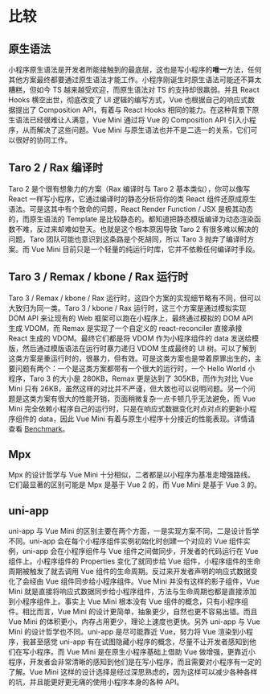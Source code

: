 # 比较

## 原生语法

小程序原生语法是开发者所能接触到的最底层，这也是写小程序的**唯一**方法，任何其他方案最终都要通过原生语法才能工作。小程序刚诞生时原生语法可能还不算太糟糕，但如今 TS 越来越受欢迎，而原生语法对 TS 的支持却很羸弱。并且 React Hooks 横空出世，彻底改变了 UI 逻辑的编写方式，Vue 也根据自己的响应式数据提出了 Composition API，有着与 React Hooks 相同的能力。在这种背景下原生语法已经很难让人满意，Vue Mini 通过将 Vue 的 Composition API 引入小程序，从而解决了这些问题。Vue Mini 与原生语法也并不是二选一的关系，它们可以很好的协同工作。

## Taro 2 / Rax 编译时

Taro 2 是个很有想象力的方案（Rax 编译时与 Taro 2 基本类似），你可以像写 React 一样写小程序，它通过编译时的静态分析将你的类 React 组件还原成原生语法。可是这其中有个致命的问题，React Render Function / JSX 是极其动态的，而原生语法的 Template 是比较静态的。都知道把静态模版编译为动态渲染函数不难，反过来却难如登天。也就是这个根本原因导致 Taro 2 有很多难以解决的问题，Taro 团队可能也意识到这条路是个死胡同，所以 Taro 3 抛弃了编译时方案。而 Vue Mini 目前只是一个轻量的纯运行时库，它并不依赖任何编译时手段。

## Taro 3 / Remax / kbone / Rax 运行时

Taro 3 / Remax / kbone / Rax 运行时，这四个方案的实现细节略有不同，但可以大致归为同一类。Taro 3 / kbone / Rax 运行时，这三个方案是通过模拟实现 DOM API 来让现有的 Web 框架可以跑在小程序上，最终通过模拟的 DOM API 生成 VDOM，而 Remax 是实现了一个自定义的 react-reconciler 直接承接 React 生成的 VDOM。最终它们都是将 VDOM 作为小程序组件的 data 发送给模版，然后通过模版语法在运行时暴力递归 VDOM 生成最终的 UI 树。可以了解到这类方案是重运行时的，很暴力，但有效。可是这类方案也是带着原罪出生的，主要问题有两个：一个是这类方案都带有一个很大的运行时，一个 Hello World 小程序，Taro 3 的大小是 280KB，Remax 更是达到了 305KB，而作为对比 Vue Mini 只有 26KB，虽然这样的对比并不严谨，但大致也可以说明问题。另一个问题是这类方案有很大的性能开销，页面稍微复杂一点卡顿几乎无法避免，而 Vue Mini 完全依赖小程序自己的运行时，只是在响应式数据变化时点对点的更新小程序组件的 data，因此 Vue Mini 有着与原生小程序十分接近的性能表现。详情请查看 [Benchmark](https://github.com/yangmingshan/mp-framework-benchmark)。

## Mpx

Mpx 的设计哲学与 Vue Mini 十分相似，二者都是以小程序为基准走增强路线。它们最显著的区别可能是 Mpx 是基于 Vue 2 的，而 Vue Mini 是基于 Vue 3 的。

## uni-app

uni-app 与 Vue Mini 的区别主要在两个方面，一是实现方案不同，二是设计哲学不同。uni-app 会在每个小程序组件实例初始化时创建一个对应的 Vue 组件实例，uni-app 会在小程序组件与 Vue 组件之间做同步，开发者的代码运行在 Vue 组件上。小程序组件的 Properties 变化了就同步给 Vue 组件，小程序组件的生命周期被触发了就去调用 Vue 组件的生命周期。反过来开发者声明的响应式数据变化了会经由 Vue 组件同步给小程序组件。Vue Mini 并没有这样的影子组件，Vue Mini 就是直接将响应式数据同步给小程序组件，方法与生命周期也都是直接添加到小程序组件上。事实上 Vue Mini 根本没有 Vue 组件的概念，只有小程序组件。相比而言，Vue Mini 的设计更简单，抽象更少，自然也更不容易出错。而且 Vue Mini 的体积更小，内存占用更少，理论上速度也更快。另外 uni-app 与 Vue Mini 的设计哲学也不同。uni-app 是尽可能靠近 Vue，努力将 Vue 渲染到小程序，我甚至感觉 uni-app 有在试图隐藏小程序的概念，尽量不让开发者感知到他们在写小程序。而 Vue Mini 是在原生小程序基础上借助 Vue 做增强，更靠近小程序，开发者会非常清晰的感知到他们是在写小程序，而且需要对小程序有一定的了解。Vue Mini 这样的设计选择是经过深思熟虑的，因为这样可以减少各种各样的坑，并且能更好更无痛的使用小程序本身的各种 API。
